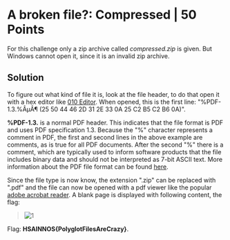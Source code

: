 # A broken file?: Compressed | 50 Points
For this challenge only a zip archive called *compressed.zip* is given. But Windows cannot open it, since it is an invalid zip archive.

## Solution


To figure out what kind of file it is, look at the file header, to do that open it with a hex editor like [010 Editor](https://www.sweetscape.com/010editor/). When
opened, this is the first line: "%PDF-1.3.%ÂµÂ¶ (25 50 44 46 2D 31 2E 33 0A 25 C2 B5 C2 B6 0A)". 
    
**%PDF-1.3.** is a normal PDF header. This indicates that the file format is PDF and uses PDF specification 1.3. Because the "%" character represents 
a comment in PDF, the first and second lines in the above example are comments, as is true for all PDF documents. After the second "%" there is a comment, 
which are typically used to inform software products that the file includes binary data and should not be interpreted as 7-bit ASCII text. More information about
the PDF file format can be found [here](https://resources.infosecinstitute.com/topic/pdf-file-format-basic-structure/).

Since the file type is now know, the extension ".zip" can be replaced with ".pdf" and the file can now be opened with a pdf viewer like the popular
[adobe acrobat reader](https://www.adobe.com/de/acrobat/pdf-reader.html). A blank page is displayed with following content, the flag:

>![1](https://user-images.githubusercontent.com/118717731/220561250-fc0994a0-fb3d-420b-9c7a-882ec506e8eb.png)



Flag: **HSAINNOS{PolyglotFilesAreCrazy}**.


